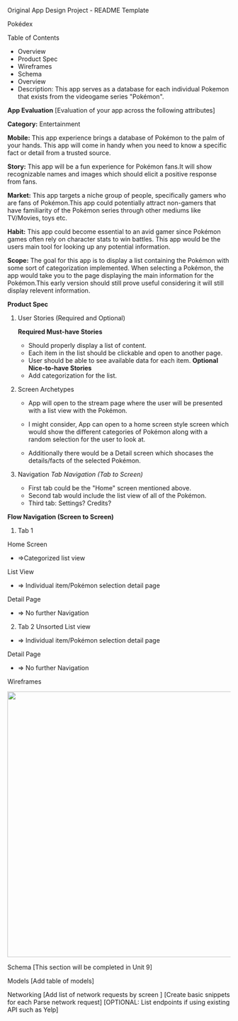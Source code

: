 Original App Design Project - README Template

Pokédex

Table of Contents
- Overview
- Product Spec
- Wireframes
- Schema
- Overview
- Description:
This app serves as a database for each individual Pokemon that exists from the videogame series "Pokémon".

**App Evaluation**
[Evaluation of your app across the following attributes]

**Category:** Entertainment

**Mobile:** This app experience brings a database of Pokémon to the palm of your hands. This app will come in handy when you need to know a specific fact or detail from a trusted source.

**Story:** This app will be a fun experience for Pokémon fans.It will show recognizable names and images which should elicit a positive response from fans.

**Market:** This app targets a niche group of people, specifically gamers who are fans of Pokémon.This app could potentially attract non-gamers that have familiarity of the Pokémon series through other mediums like TV/Movies, toys etc.

**Habit:** This app could become essential to an avid gamer since Pokémon games often rely on character stats to win battles. This app would be the users main tool for looking up any potential information.

**Scope:** The goal for this app is to display a list containing the Pokémon with some sort of categorization implemented. When selecting a Pokémon, the app would take you to the page displaying the main information for the Pokémon.This early version should still prove useful considering it will still display relevent information.

**Product Spec**
1. User Stories (Required and Optional)

    **Required Must-have Stories**
    - Should properly display a list of content.
    - Each item in the list should be clickable and open to another page.
    - User should be able to see available data for each item.
   **Optional Nice-to-have Stories**
    - Add categorization for the list.

2. Screen Archetypes

    - App will open to the stream page where the user will be presented with a list view with the Pokémon.

    - I might consider,
        App can open to a home screen style screen which would show the different categories of Pokémon along with a random selection for the user to look at.

    - Additionally there would be a Detail screen which shocases the details/facts of the selected Pokémon.

3. Navigation
*Tab Navigation (Tab to Screen)*

    - First tab could be the "Home" screen mentioned above.
    - Second tab would include the list view of all of the         Pokémon.
    - Third tab: Settings? Credits?

**Flow Navigation (Screen to Screen)**

1. Tab 1

Home Screen
- =>Categorized list view 

List View
- => Individual item/Pokémon selection detail page

Detail Page
- => No further Navigation

2. Tab 2
Unsorted List view
- => Individual item/Pokémon selection detail page

Detail Page
- => No further Navigation

Wireframes

<img src="https://lh3.googleusercontent.com/pw/AP1GczNbA-Uj3v3zgikUMhGT2yEVsWh-KF2TirCUCjNva1GO2eFlx7VJwzkdPk7y404AgjaBMK3TidXH-AIsp0jU774SE6fBHXFyu-bG1wZcy24FQi3W4SVverNfOhamy0W5nHTgTaiebT70YO7t-gqNVVlcy3oBIygnXN8vdsAROCfqdWxKFphVL1Nlp6-OjnkutjJ6skHDDVk_CshKXxL4EzZXQ3J7M8iEX7L_tLTffx8tLz-iTiOvNvWTgvckscOVwrx3OaMUJl6kB_natYiKXn9qp4G2a4fDeWZlpdLv7tuUjwyG1_DTB0F_x3A1P9cdeHNhtdpgNAyb8RwAONyTrOlS49kg_dUdsQDcbWlOZZ8X1D3Y9-pbGmeXKEd4EglWRm4fYmU54eK8MDf_v4hwK_CsiFV6W9MuArBUKP39tzT7UgiH82_84HdYOwQc3OfN2VFRG-Hw4IxXS3OYPLzvF24Ys5rW3iII_qqTV_3yxA7cvmn2vIsVKLJyB8Jh4AzNb6SZQdF-CcgBS54C-8YAIQgbSG5V8vEGExYN1reQvBFfLRQTrZKcIYp_k6Hpp3bA4alXngN7oM-lFoqwqXZZw-tHc47Ecj5eYuGRQx4rK01uwS6sUoCIGdhUCoGgkFNDWCV5_-mb03ZE_VYVgxsAftzzy90yPgTCdJ_LK9uocrWSNaaELdeNUMZBfiludTV7VzyCxWpXxF8CEqvDl49cJzUx_IdK9AD5CoNyPZRdoL6HW0KH26Yf4juqofoE5f5YKZDhMXCLE0SM6VhjqOd20KcT-a2atWL-cqnudjPIPgD_tHR_Cv0IhfHxQP1ErPiRvjvAhZTj71e8v4WVMZBudM4rS8CzrIB4M6zz1yotoLuEwABXkrGNAze5_mrHP1zsPKYz8NuHeTX2Lg5eXJ-8F-aD=w598-h843-s-no?authuser=0" width=600> 


Schema
[This section will be completed in Unit 9]

Models
[Add table of models]

Networking
[Add list of network requests by screen ]
[Create basic snippets for each Parse network request]
[OPTIONAL: List endpoints if using existing API such as Yelp]
